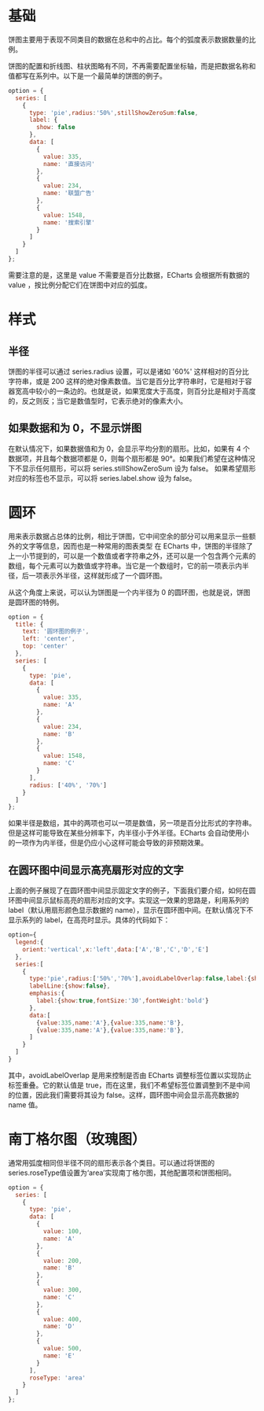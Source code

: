 # 基础
饼图主要用于表现不同类目的数据在总和中的占比。每个的弧度表示数据数量的比例。

饼图的配置和折线图、柱状图略有不同，不再需要配置坐标轴，而是把数据名称和值都写在系列中。以下是一个最简单的饼图的例子。

```js
option = {
  series: [
    {
      type: 'pie',radius:'50%',stillShowZeroSum:false,
      label: {
        show: false
      },
      data: [
        {
          value: 335,
          name: '直接访问'
        },
        {
          value: 234,
          name: '联盟广告'
        },
        {
          value: 1548,
          name: '搜索引擎'
        }
      ]
    }
  ]
};
```
需要注意的是，这里是 value 不需要是百分比数据，ECharts 会根据所有数据的 value ，按比例分配它们在饼图中对应的弧度。

# 样式
## 半径
饼图的半径可以通过 series.radius 设置，可以是诸如 '60%' 这样相对的百分比字符串，或是 200 这样的绝对像素数值。当它是百分比字符串时，它是相对于容器宽高中较小的一条边的。也就是说，如果宽度大于高度，则百分比是相对于高度的，反之则反；当它是数值型时，它表示绝对的像素大小。
## 如果数据和为 0，不显示饼图
在默认情况下，如果数据值和为 0，会显示平均分割的扇形。比如，如果有 4 个数据项，并且每个数据项都是 0，则每个扇形都是 90°。如果我们希望在这种情况下不显示任何扇形，可以将 series.stillShowZeroSum 设为 false。
如果希望扇形对应的标签也不显示，可以将 series.label.show 设为 false。
# 圆环
用来表示数据占总体的比例，相比于饼图，它中间空余的部分可以用来显示一些额外的文字等信息，因而也是一种常用的图表类型
在 ECharts 中，饼图的半径除了上一小节提到的，可以是一个数值或者字符串之外，还可以是一个包含两个元素的数组，每个元素可以为数值或字符串。当它是一个数组时，它的前一项表示内半径，后一项表示外半径，这样就形成了一个圆环图。

从这个角度上来说，可以认为饼图是一个内半径为 0 的圆环图，也就是说，饼图是圆环图的特例。

```js
option = {
  title: {
    text: '圆环图的例子',
    left: 'center',
    top: 'center'
  },
  series: [
    {
      type: 'pie',
      data: [
        {
          value: 335,
          name: 'A'
        },
        {
          value: 234,
          name: 'B'
        },
        {
          value: 1548,
          name: 'C'
        }
      ],
      radius: ['40%', '70%']
    }
  ]
};
```
如果半径是数组，其中的两项也可以一项是数值，另一项是百分比形式的字符串。但是这样可能导致在某些分辨率下，内半径小于外半径。ECharts 会自动使用小的一项作为内半径，但是仍应小心这样可能会导致的非预期效果。
## 在圆环图中间显示高亮扇形对应的文字
上面的例子展现了在圆环图中间显示固定文字的例子，下面我们要介绍，如何在圆环图中间显示鼠标高亮的扇形对应的文字。实现这一效果的思路是，利用系列的 label（默认用扇形颜色显示数据的 name），显示在圆环图中间。在默认情况下不显示系列的 label，在高亮时显示。具体的代码如下：

```js
option={
  legend:{
    orient:'vertical',x:'left',data:['A','B','C','D','E']
  },
  series:[
    {
      type:'pie',radius:['50%','70%'],avoidLabelOverlap:false,label:{show:false,position:'center'},
      labelLine:{show:false},
      emphasis:{
        label:{show:true,fontSize:'30',fontWeight:'bold'}
      },
      data:[
        {value:335,name:'A'},{value:335,name:'B'},
        {value:335,name:'A'},{value:335,name:'B'},
      ]
    }
  ]
}
```
其中，avoidLabelOverlap 是用来控制是否由 ECharts 调整标签位置以实现防止标签重叠。它的默认值是 true，而在这里，我们不希望标签位置调整到不是中间的位置，因此我们需要将其设为 false。这样，圆环图中间会显示高亮数据的 name 值。
# 南丁格尔图（玫瑰图）
通常用弧度相同但半径不同的扇形表示各个类目。可以通过将饼图的series.roseType值设置为‘area’实现南丁格尔图，其他配置项和饼图相同。
```js
option = {
  series: [
    {
      type: 'pie',
      data: [
        {
          value: 100,
          name: 'A'
        },
        {
          value: 200,
          name: 'B'
        },
        {
          value: 300,
          name: 'C'
        },
        {
          value: 400,
          name: 'D'
        },
        {
          value: 500,
          name: 'E'
        }
      ],
      roseType: 'area'
    }
  ]
};
```
